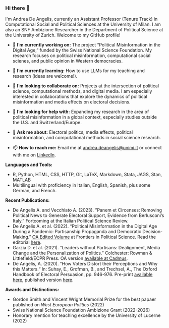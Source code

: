 ### Hi there 👋

I'm Andrea De Angelis, currently an Assistant Professor (Tenure Track) in Computational Social and Political Sciences at the University of Milan. I am also an SNF Ambizione Researcher in the Department of Political Science at the University of Zurich. Welcome to my GitHub profile!

- 🔭 **I’m currently working on:** The project “Political Misinformation in the Digital Age,” funded by the Swiss National Science Foundation. My research focuses on political misinformation, computational social scienes, and public opinion in Western democracies.
  
- 🌱 **I’m currently learning:** How to use LLMs for my teaching and research (ideas are welcome!). 

- 👯 **I’m looking to collaborate on:** Projects at the intersection of political science, computational methods, and digital media. I am especially interested in collaborations that explore the dynamics of political misinformation and media effects on electoral decisions.

- 🤔 **I’m looking for help with:** Expanding my research in the area of political misinformation in a global context, especially studies outside the U.S. and Switzerland/Europe. 

- 💬 **Ask me about:** Electoral politics, media effects, political misinformation, and computational methods in social science research.

- 📫 **How to reach me:** Email me at andrea.deangelis@unimi.it or connect with me on [LinkedIn](https://www.linkedin.com/in/deangelisa/).

**Languages and Tools:** 
- R, Python, HTML, CSS, HTTP, Git, LaTeX, Markdown, Stata, JAGS, Stan, MATLAB
- Multilingual with proficiency in Italian, English, Spanish, plus some German, and French.

**Recent Publications:**
- De Angelis A. and Vecchiato A. (2023). ”Panem et Circenses: Removing Political News to Generate Electoral Support, Evidence from Berlusconi’s Italy.” Fortcoming at the Italian Political Science Review. 
- De Angelis A. et al. (2022). “Political Misinformation in the Digital Age During a Pandemic: Partisanship Propaganda and Democratic Decision-Making.” [OA Edited Volume](https://www.frontiersin.org/research-topics/16048/political-misinformation-in-the-digital-age-during-a-pandemic-partisanship-propaganda-and-democratic-decision-making#articles) at Frontiers in Political Science. Read the editorial [here](https://www.frontiersin.org/articles/10.3389/fpos.2022.897095/full). 
- Garzia D. et al. (2021). “Leaders without Partisans: Dealignment, Media Change and the Personalization of Politics.” Colchester: Rowman & Littlefield/ECPR Press. OA version [available at Cadmus](https://cadmus.eui.eu/handle/1814/75302). 
- De Angelis, A. (2020). “How Voters Distort their Perceptions and Why this Matters.“ In: Suhay, E., Grofman, B., and Trechsel, A., The Oxford Handbook of Electoral Persuasion, pp. 946-976. Pre-print [available here](https://deangelisa.github.io/files/how-voters-distort.pdf), published version [here](https://academic.oup.com/edited-volume/28311/chapter-abstract/215034365?redirectedFrom=fulltext). 


**Awards and Distinctions:**
- Gordon Smith and Vincent Wright Memorial Prize for the best papaer published on *West European Politics* (2022)
- Swiss National Science Foundation Ambizione Grant (2022-2026)
- Honorary mention for teaching excellence by the University of Lucerne (2022) 
